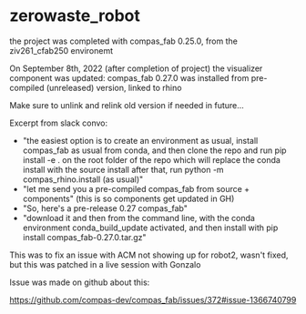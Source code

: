 # zerowaste_robot

the project was completed with compas_fab 0.25.0, from the ziv261_cfab250 environemt

On September 8th, 2022 (after completion of project) the visualizer component was updated: compas_fab 0.27.0 was installed from pre-compiled (unreleased) version, linked to rhino

Make sure to unlink and relink old version if needed in future...

Excerpt from slack convo:

* "the easiest option is to create an environment as usual, install compas_fab as usual from conda, and then clone the repo and run pip install -e . on the root folder of the repo which will replace the conda install with the source install after that, run python -m compas_rhino.install (as usual)"
* "let me send you a pre-compiled compas_fab from source + components" (this is so components get updated in GH)
* "So, here's a pre-release 0.27 compas_fab"
* "download it and then from the command line, with the conda environment conda_build_update activated, and then install with pip install compas_fab-0.27.0.tar.gz"

This was to fix an issue with ACM not showing up for robot2, wasn't fixed, but this was patched in a live session with Gonzalo

Issue was made on github about this:

https://github.com/compas-dev/compas_fab/issues/372#issue-1366740799